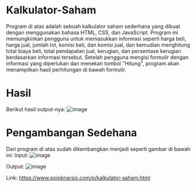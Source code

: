 # Kalkulator-Saham
Program di atas adalah sebuah kalkulator saham sederhana yang dibuat dengan menggunakan bahasa HTML, CSS, dan JavaScript. Program ini memungkinkan pengguna untuk memasukkan informasi seperti harga beli, harga jual, jumlah lot, komisi beli, dan komisi jual, dan kemudian menghitung total biaya beli, total pendapatan jual, kerugian, dan persentase kerugian berdasarkan informasi tersebut. Setelah pengguna mengisi formulir dengan informasi yang diperlukan dan menekan tombol "Hitung", program akan menampilkan hasil perhitungan di bawah formulir.

# Hasil
Berikut hasil output-nya:
![image](https://user-images.githubusercontent.com/8088664/231823360-ee5f165f-06c0-42f8-8b8f-a71c363b9c30.png)

# Pengambangan Sedehana
Dari program di atas sudah dikembangkan menjadi seperti gambar di bawah ini:
Input:
![image](https://user-images.githubusercontent.com/8088664/231845415-23232556-1a92-4560-801f-b9c19df70812.png)

Output:
![image](https://user-images.githubusercontent.com/8088664/231845476-ee935ef3-4c39-4aad-8e30-86088bfbe377.png)


Link: https://www.pojoknarsis.com/p/kalkulator-saham.html
